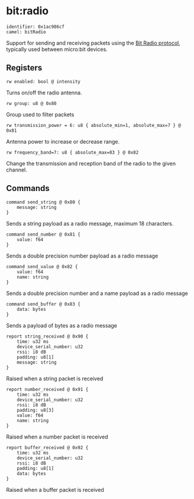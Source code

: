 # bit:radio

    identifier: 0x1ac986cf
    camel: bitRadio

Support for sending and receiving packets using the [Bit Radio protocol](https://github.com/microsoft/pxt-common-packages/blob/master/libs/radio/docs/reference/radio.md), typically used between micro:bit devices.

## Registers

    rw enabled: bool @ intensity

Turns on/off the radio antenna.

    rw group: u8 @ 0x80

Group used to filter packets

    rw transmission_power = 6: u8 { absolute_min=1, absolute_max=7 } @ 0x81

Antenna power to increase or decrease range.

    rw frequency_band=7: u8 { absolute_max=83 } @ 0x82

Change the transmission and reception band of the radio to the given channel.

## Commands

    command send_string @ 0x80 {
        message: string
    }

Sends a string payload as a radio message, maximum 18 characters.

    command send_number @ 0x81 {
        value: f64
    }

Sends a double precision number payload as a radio message

    command send_value @ 0x82 {
        value: f64
        name: string
    }

Sends a double precision number and a name payload as a radio message

    command send_buffer @ 0x83 {
        data: bytes
    }

Sends a payload of bytes as a radio message

    report string_received @ 0x90 {
        time: u32 ms
        device_serial_number: u32
        rssi: i8 dB
        padding: u8[1]
        message: string
    }

Raised when a string packet is received

    report number_received @ 0x91 {
        time: u32 ms
        device_serial_number: u32
        rssi: i8 dB
        padding: u8[3]
        value: f64
        name: string
    }

Raised when a number packet is received

    report buffer_received @ 0x92 {
        time: u32 ms
        device_serial_number: u32
        rssi: i8 dB
        padding: u8[1]
        data: bytes
    }

Raised when a buffer packet is received
